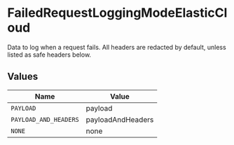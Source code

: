 # FailedRequestLoggingModeElasticCloud

Data to log when a request fails. All headers are redacted by default, unless listed as safe headers below.


## Values

| Name                  | Value                 |
| --------------------- | --------------------- |
| `PAYLOAD`             | payload               |
| `PAYLOAD_AND_HEADERS` | payloadAndHeaders     |
| `NONE`                | none                  |
